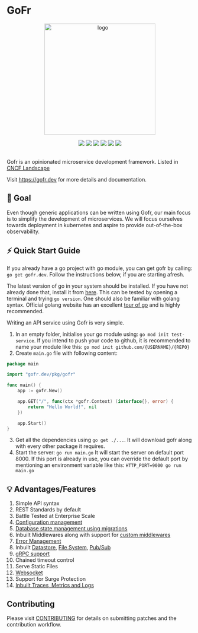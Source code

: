# GoFr
<p align="center">
<img align="center" width="300" alt="logo" src="https://github.com/gofr-dev/gofr/assets/44036979/916fe7b1-42fb-4af1-9e0b-4a7a064c243c">
</p>

<div align=center>
<a href="https://pkg.go.dev/gofr.dev"><img src="https://img.shields.io/badge/%F0%9F%93%9A%20godoc-pkg-00ACD7.svg?color=00ACD7&style=flat-square"></a>
<a href="https://gofr.dev/docs"><img src="https://img.shields.io/badge/%F0%9F%92%A1%20gofr-docs-00ACD7.svg?style=flat-square"></a>
<a href="https://codeclimate.com/github/gofr-dev/gofr/maintainability"><img src="https://api.codeclimate.com/v1/badges/58c8d0443a3d08c59c07/maintainability" /></a>
<a href="https://codeclimate.com/github/gofr-dev/gofr/test_coverage"><img src="https://api.codeclimate.com/v1/badges/58c8d0443a3d08c59c07/test_coverage" /></a>
<a href="https://goreportcard.com/report/gofr.dev"><img src="https://goreportcard.com/badge/gofr.dev"></a>
<a href="https://opensource.org/licenses/Apache-2.0"><img src="https://img.shields.io/badge/License-Apache_2.0-blue.svg"></a>

</div>


<br>

Gofr is an opinionated microservice development framework. Listed in [CNCF Landscape](https://landscape.cncf.io/?selected=go-fr)

Visit <a href="https://gofr.dev"/>https://gofr.dev</a> for more details and documentation. 

## 🎯 Goal
Even though generic applications can be written using Gofr, our main focus is to simplify the development of microservices. 
We will focus ourselves towards deployment in kubernetes and aspire to provide out-of-the-box observability. 

## ⚡️ Quick Start Guide

If you already have a go project with go module, you can get gofr by calling: `go get gofr.dev`. Follow the instructions below, if you are starting afresh. 

The latest version of go in your system should be installed. If you have not already done that, install it from [here](https://go.dev/). This can be tested by opening a terminal and trying `go version`. One should also be familiar with golang syntax. Official golang website has an excellent [tour of go](https://go.dev/tour/welcome/1) and is highly recommended.  

Writing an API service using Gofr is very simple. 
1. In an empty folder, initialise your go module using: `go mod init test-service`. If you intend to push your code to github, it is recommended to name your module like this: `go mod init github.com/{USERNAME}/{REPO}`
2. Create `main.go` file with following content: 
```go
package main

import "gofr.dev/pkg/gofr"

func main() {
    app := gofr.New()

    app.GET("/", func(ctx *gofr.Context) (interface{}, error) {
        return "Hello World!", nil
    })

    app.Start()
}
```
3. Get all the dependencies using `go get ./...`. It will download gofr along with every other package it requires.
4. Start the server: `go run main.go` It will start the server on default port 8000. If this port is already in use, you can override the default port by mentioning an environment variable like this: `HTTP_PORT=9000 go run main.go`

## 💡 Advantages/Features

1. Simple API syntax
2. REST Standards by default
3. Battle Tested at Enterprise Scale
4. [Configuration management](https://gofr.dev/docs/v1/references/configs)
5. [Database state management using migrations](https://gofr.dev/docs/v1/advanced-guide/data-migrations)
6. Inbuilt Middlewares along with support for [custom middlewares](https://gofr.dev/docs/v1/advanced-guide/middleware)
7. [Error Management](https://gofr.dev/docs/v1/references/errors)
8. Inbuilt [Datastore](https://gofr.dev/docs/v1/references/datastore), [File System](https://gofr.dev/docs/v1/references/files), [Pub/Sub](https://gofr.dev/docs/v1/references/pubsub)
9. [gRPC support](https://gofr.dev/docs/v1/advanced-guide/grpc)
10. Chained timeout control
11. Serve Static Files
12. [Websocket](https://gofr.dev/docs/v1/advanced-guide/websockets)
13. Support for Surge Protection
14. [Inbuilt Traces, Metrics and Logs](https://gofr.dev/docs/v1/quick-start/observability)

## Contributing

Please visit [CONTRIBUTING](https://github.com/gofr-dev/gofr/blob/Refactor-readme/CONTRIBUTING.md) for details on submitting patches and the contribution workflow.
